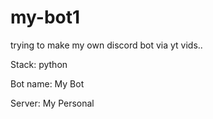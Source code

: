 # my-bot1
trying to make my own discord bot via yt vids..

Stack: python

Bot name: My Bot

Server: My Personal
